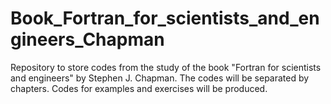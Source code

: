 # Book_Fortran_for_scientists_and_engineers_Chapman
Repository to store codes from the study of the book "Fortran for scientists and engineers" by Stephen J. Chapman. The codes will be separated by chapters. Codes for examples and exercises will be produced.
